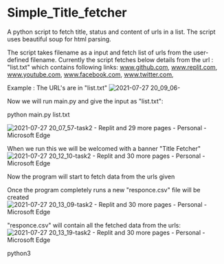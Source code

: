 # Simple_Title_fetcher
A python script to fetch title, status and content of urls in a list. The script uses beautiful soup for html parsing. 

The script takes filename as a input and fetch list of urls from the user-defined filename. Currently the script fetches below details from the url :
"list.txt" which contains following links:
www.github.com,
www.replit.com,
www.youtube.com,
www.facebook.com,
www.twitter.com,


Example :
The URL's are in "list.txt" 
![2021-07-27 20_09_06-](https://user-images.githubusercontent.com/82680541/127174896-06c88481-7ffc-48a6-99c5-35cc5379b73c.png)


Now we will run main.py and give the input as "list.txt":

python main.py list.txt

![2021-07-27 20_07_57-task2 - Replit and 29 more pages - Personal - Microsoft​ Edge](https://user-images.githubusercontent.com/82680541/127175372-e426ec76-aaca-44e7-a267-d33451d8370c.png)

When we run this we will be welcomed with a banner "Title Fetcher"
![2021-07-27 20_12_10-task2 - Replit and 30 more pages - Personal - Microsoft​ Edge](https://user-images.githubusercontent.com/82680541/127175618-d7bd35e8-c465-43db-aae2-a8a45e411360.png)

Now the program will start to fetch data from the urls given

Once the program completely runs a new "responce.csv" file will be created
![2021-07-27 20_13_09-task2 - Replit and 30 more pages - Personal - Microsoft​ Edge](https://user-images.githubusercontent.com/82680541/127176734-7a42a8e5-4708-4901-aebf-d2d2e3d80ab1.png)

"responce.csv" will contain all the fetched data from the urls:
![2021-07-27 20_13_19-task2 - Replit and 30 more pages - Personal - Microsoft​ Edge](https://user-images.githubusercontent.com/82680541/127179285-74dae0c1-2985-4956-86b4-a6d2872590a6.png)

python3 
